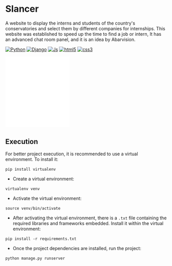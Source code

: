 # Slancer
A website to display the interns and students of the country's conservatories and select them by different companies for internships. This website was established to speed up the time to find a job or intern, It has an advanced chat room panel, and it is an idea by Abarvision.

[![Python](https://img.shields.io/badge/python-%2320232a.svg?style=for-the-badge&logo=python)](https://github.com//prodbygodfather)
[![Django](https://img.shields.io/badge/django-%2320232a.svg?style=for-the-badge&logo=django)](https://github.com//prodbygodfather)
[![Js](https://img.shields.io/badge/java%20script-%2320232a.svg?style=for-the-badge&logo=javascript)](https://github.com//prodbygodfather)
[![html5](https://img.shields.io/badge/html5-%2320232a.svg?style=for-the-badge&logo=html5)](https://github.com//prodbygodfather)
[![css3](https://img.shields.io/badge/css3-%2320232a.svg?style=for-the-badge&logo=css3)](https://github.com//prodbygodfather)



<img src="./static/images/fav.svg" width='200px'>



## Execution 
For better project execution, it is recommended to use a virtual environment. To install it: 
 
```
pip install virtualenv 
```
 
 
- Create a virtual environment: 
 
```
virtualenv venv 
 ```
 
 
- Activate the virtual environment: 
 
```
source venv/bin/activate 
 ```
 
 
- After activating the virtual environment, there is a `.txt` file containing the required libraries and frameworks embedded. Install it within the virtual environment: 
 
```
pip install -r requirements.txt 
 ```
 
 
- Once the project dependencies are installed, run the project: 
 
```
python manage.py runserver 
 ```